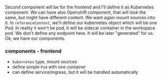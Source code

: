 Second component will be for the frontend and I'll define it as Kubernetes component. We can have also Openshift component, that will look the same, but might have different content. We want again mount sources into it. In `referenceContent`, we'll define our kubernetes object which will be one Pod. In reality it won't be pod, it will be sidecar container in the workspace pod.
We don't define any endpoint here. It will be later "generated" for us.
Ok, we have our components.

### components - frontend
  - `kubernetes` type, mount sources
  - define simple `Pod` with one container
  - can define service/ingress, but it will be handled automatically
